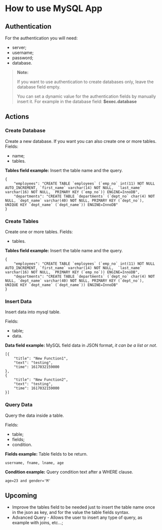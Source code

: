 # How to use MySQL App

## Authentication

For the authentication you will need:
- server;
- username;
- password;
- database.

> **Note:**
>
> If you want to use authentication to create databases only, leave the database field empty.
>
> You can set a dynamic value for the authentication fields by manually insert it. For example in the database field: **$exec.database**

## Actions

### Create Database
Create a new database. If you want you can also create one or more tables.
Fields:
- name;
- tables.

**Tables field example:**
Insert the table name and the query.
```
{
    "employees": "CREATE TABLE `employees` (`emp_no` int(11) NOT NULL AUTO_INCREMENT, `first_name` varchar(14) NOT NULL,  `last_name` varchar(16) NOT NULL,  PRIMARY KEY (`emp_no`)) ENGINE=InnoDB",
    "departments": "CREATE TABLE `departments` (`dept_no` char(4) NOT NULL, `dept_name` varchar(40) NOT NULL, PRIMARY KEY (`dept_no`), UNIQUE KEY `dept_name` (`dept_name`)) ENGINE=InnoDB"
}
```

### Create Tables
Create one or more tables.
Fields:
- tables.

**Tables field example:**
Insert the table name and the query.
```
{
    "employees": "CREATE TABLE `employees` (`emp_no` int(11) NOT NULL AUTO_INCREMENT, `first_name` varchar(14) NOT NULL,  `last_name` varchar(16) NOT NULL,  PRIMARY KEY (`emp_no`)) ENGINE=InnoDB",
    "departments": "CREATE TABLE `departments` (`dept_no` char(4) NOT NULL, `dept_name` varchar(40) NOT NULL, PRIMARY KEY (`dept_no`), UNIQUE KEY `dept_name` (`dept_name`)) ENGINE=InnoDB"
}
```

### Insert Data
Insert data into mysql table.

Fields:
- table;
- data.

**Data field example:**
MySQL field data in JSON format, *it can be a list or not*.
```
[{
    "title": "New Function1",
    "text": "testing",
    "time": 1617032159000
},
{
    "title": "New Function2",
    "text": "testing",
    "time": 1617032159000
}]
```

### Query Data
Query the data inside a table.

Fields:
- table;
- fields;
- condition.

**Fields example:**
Table fields to be return.
```
username, fname, lname, age
```

**Condition example:**
Query condition text after a WHERE clause.
```
age=23 and gender='M'
```

## Upcoming

- Improve the tables field to be needed just to insert the table name once in the json as key, and for the value the table fields syntax.
- Advanced Query - Allows the user to insert any type of query, as example with joins, etc...;
